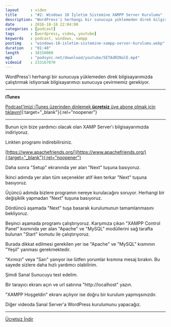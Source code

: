 ```yaml
---
layout     : video
title      : "#2: Windows 10 İşletim Sistemine XAMPP Server Kurulumu"
description: "WordPress'i herhangi bir sunucuya yüklemeden direk bilgisayarımızda çalıştırmak istiyorsak bilgisayarımızı sunucuya çevirmemiz gerekiyor."
date       : 2016-10-18 22:04:00
categories : [podcast]
tags       : [wordpress, video, youtube]
keywords   : podcast, windows, xampp
postimg    : "windows-10-isletim-sistemine-xampp-server-kurulumu.webp"
duration   : "01:48"
length     : 38150000
mp3        : "podsync.net/download/youtube/5ETAdRINalE.mp4"
videoid    : 233167070
---
```


WordPress'i herhangi bir sunucuya yüklemeden direk bilgisayarımızda çalıştırmak istiyorsak bilgisayarımızı sunucuya çevirmemiz gerekiyor.

* * *

**iTunes**

[Podcast’imizi iTunes üzerinden dinlemek **ücretsiz** üye abone olmak için tıklayın!](https://ahmetcadirci.com.tr/podcast/){:target="_blank"}{:rel="noopener"}

* * *

Bunun için bize yardımcı olacak olan XAMP Server'ı bilgisayarımızda indiriyoruz.

Linkten programı indirebilirsiniz.

[https://www.apachefriends.org/](https://www.apachefriends.org/){:target="_blank"}{:rel="noopener"}

Daha sonra "Setup" ekranında yer alan "Next" tuşuna basıyoruz.

İkinci adımda yer alan tüm seçenekler atif iken terkar "Next" tuşuna basıyoruz.

Üçüncü adımda bizlere programın nereye kurulacağını soruyor. Herhangi bir değişiklik yapmadan "Next" tuşuna basıyoruz.

Dördüncü aşamada "Next" tuşa basarak kurulumunun tamamlanmasını bekliyoruz.

Beşinci aşamada programı çalıştırıyoruz. Karşımıza çıkan "XAMPP Control Panel" kısmında yer alan "Apache" ve "MySQL" modüllerini sağ tarafta bulunan "Start" komutu ile çalıştırıyoruz.

Burada dikkat edilmesi gerekilen yer ise "Apache" ve "MySQL" kısmının "Yeşil" yanması gerekmektedir.

"Kırmızı" veya "Sarı" yanıyor ise lütfen yorumlar kısmına mesaj bırakın. Bu sayede sizlere daha hızlı yardımcı olabilirim.

Şimdi Sanal Sunucuyu test edelim.

Bir tarayıcı ekranı açın ve url satırına "http://localhost" yazın.

"XAMPP Hoşgeldin" ekranı açılıyor ise doğru bir kurulum yapmışsınızdır.

Diğer videoda Sanal Server'a WordPress kurulumunu yapacağız.

* * *

<a href="https://dl.dropboxusercontent.com/s/zgwnb0glj4w1ww9/001-windows-10-isletim-sistemine-xampp-server-kurulumu.mp3"><i class="icon icon-download"></i> Ücretsiz İndir</a>

